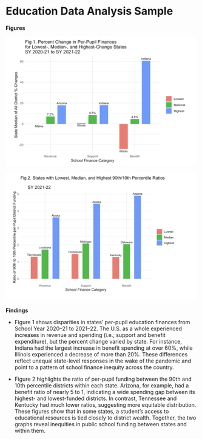 # Education Data Analysis Sample

**Figures**

![](images/Fig1.png)

![](images/Fig2.png)

**Findings**

-   Figure 1 shows disparities in states’ per-pupil education finances from School Year 2020–21 to 2021–22. The U.S. as a whole experienced increases in revenue and spending (i.e., support and benefit expenditure), but the percent change varied by state. For instance, Indiana had the largest increase in benefit spending at over 60%, while Illinois experienced a decrease of more than 20%. These differences reflect unequal state-level responses in the wake of the pandemic and point to a pattern of school finance inequity across the country.

-   Figure 2 highlights the ratio of per-pupil funding between the 90th and 10th percentile districts within each state. Arizona, for example, had a benefit ratio of nearly 5 to 1, indicating a wide spending gap between its highest- and lowest-funded districts. In contrast, Tennessee and Kentucky had much lower ratios, suggesting more equitable distribution. These figures show that in some states, a student’s access to educational resources is tied closely to district wealth. Together, the two graphs reveal inequities in public school funding between states and within them.
